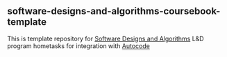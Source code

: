 ## software-designs-and-algorithms-coursebook-template

This is template repository for [Software Designs and Algorithms](https://learn.epam.com/detailsPage?id=ae95d0e6-3f4b-439c-96c5-3ebf84732d78) L&D program hometasks for integration with [Autocode](https://autocode.epam.com/)
